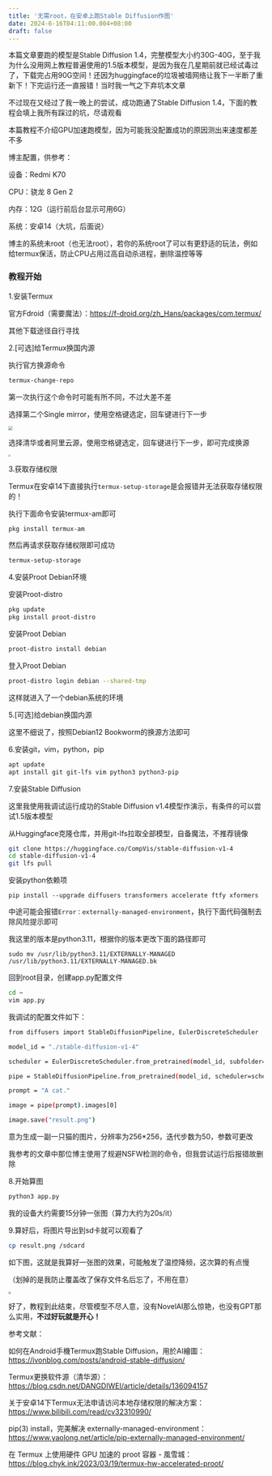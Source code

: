 ```yaml
---
title: '无需root，在安卓上跑Stable Diffusion作图'
date: 2024-6-16T04:11:00.004+08:00
draft: false
---
```


本篇文章要跑的模型是Stable Diffusion 1.4，完整模型大小约30G-40G，至于我为什么没用网上教程普遍使用的1.5版本模型，是因为我在几星期前就已经试毒过了，下载完占用90G空间！还因为huggingface的垃圾被墙网络让我下一半断了重新下！下完运行还一直报错！当时我一气之下弃坑本文章

不过现在又经过了我一晚上的尝试，成功跑通了Stable Diffusion 1.4，下面的教程会填上我所有踩过的坑，尽请观看

本篇教程不介绍GPU加速跑模型，因为可能我没配置成功的原因测出来速度都差不多



博主配置，供参考：

设备：Redmi K70

CPU：骁龙 8 Gen 2

内存：12G（运行前后台显示可用6G）

系统：安卓14（大坑，后面说）

博主的系统未root（也无法root），若你的系统root了可以有更舒适的玩法，例如给termux保活，防止CPU占用过高自动杀进程，删除温控等等



### 教程开始

1.安装Termux

官方Fdroid（需要魔法）：https://f-droid.org/zh_Hans/packages/com.termux/

其他下载途径自行寻找



2.[可选]给Termux换国内源

执行官方换源命令

```bash
termux-change-repo
```

第一次执行这个命令时可能有所不同，不过大差不差

选择第二个Single mirror，使用空格键选定，回车键进行下一步

<img src="https://resources.blog.kihh.xyz/image/20240616031845.png" style="zoom: 50%;" />

选择清华或者阿里云源，使用空格键选定，回车键进行下一步，即可完成换源

<img src="https://resources.blog.kihh.xyz/image/20240616031654.png" style="zoom: 25%;" />



3.获取存储权限

Termux在安卓14下直接执行`termux-setup-storage`是会报错并无法获取存储权限的！

执行下面命令安装termux-am即可

```bash
pkg install termux-am
```

然后再请求获取存储权限即可成功

```bash
termux-setup-storage
```



4.安装Proot Debian环境

安装Proot-distro

```bash
pkg update
pkg install proot-distro
```

安装Proot Debian

```bash
proot-distro install debian
```

登入Proot Debian

```bash
proot-distro login debian --shared-tmp
```

这样就进入了一个debian系统的环境



5.[可选]给debian换国内源

这里不细说了，按照Debian12 Bookworm的换源方法即可



6.安装git，vim，python，pip

```bash
apt update
apt install git git-lfs vim python3 python3-pip
```



7.安装Stable Diffusion

这里我使用我调试运行成功的Stable Diffusion v1.4模型作演示，有条件的可以尝试1.5版本模型

从Huggingface克隆仓库，并用git-lfs拉取全部模型，自备魔法，不推荐镜像

```bash
git clone https://huggingface.co/CompVis/stable-diffusion-v1-4
cd stable-diffusion-v1-4
git lfs pull
```

安装python依赖项

```
pip install --upgrade diffusers transformers accelerate ftfy xformers
```

中途可能会报错`Error：externally-managed-environment`，执行下面代码强制去除风险提示即可

我这里的版本是python3.11，根据你的版本更改下面的路径即可

```
sudo mv /usr/lib/python3.11/EXTERNALLY-MANAGED /usr/lib/python3.11/EXTERNALLY-MANAGED.bk
```

回到root目录，创建app.py配置文件

```bash
cd ~
vim app.py
```

我调试的配置文件如下：

```bash
from diffusers import StableDiffusionPipeline, EulerDiscreteScheduler

model_id = "./stable-diffusion-v1-4"

scheduler = EulerDiscreteScheduler.from_pretrained(model_id, subfolder="scheduler")

pipe = StableDiffusionPipeline.from_pretrained(model_id, scheduler=scheduler, low_cpu_mem_usage=True, height=256, width=256, num_inference_steps=50)

prompt = "A cat."

image = pipe(prompt).images[0]

image.save("result.png")

```

意为生成一副一只猫的图片，分辨率为256*256，迭代步数为50，参数可更改

我参考的文章中那位博主使用了规避NSFW检测的命令，但我尝试运行后报错故删除



8.开始算图

```bash
python3 app.py
```

我的设备大约需要15分钟一张图（算力大约为20s/it）



9.算好后，将图片导出到sd卡就可以观看了

```bash
cp result.png /sdcard
```



如下图，这就是我算好一张图的效果，可能触发了温控降频，这次算的有点慢

（划掉的是我防止覆盖改了保存文件名后忘了，不用在意）

<img src="https://resources.blog.kihh.xyz/image/20240616035050.png" style="zoom: 33%;" />



好了，教程到此结束，尽管模型不尽人意，没有NovelAI那么惊艳，也没有GPT那么实用，**不过好玩就是开心！**



参考文献：

如何在Android手機Termux跑Stable Diffusion，用於AI繪圖：https://ivonblog.com/posts/android-stable-diffusion/

Termux更换软件源（清华源）：https://blog.csdn.net/DANGDIWEI/article/details/136094157

关于安卓14下Termux无法申请访问本地存储权限的解决方案：https://www.bilibili.com/read/cv32310990/

pip(3) install，完美解决 externally-managed-environment：https://www.yaolong.net/article/pip-externally-managed-environment/

在 Termux 上使用硬件 GPU 加速的 proot 容器 - 風雪城：https://blog.chyk.ink/2023/03/19/termux-hw-accelerated-proot/
